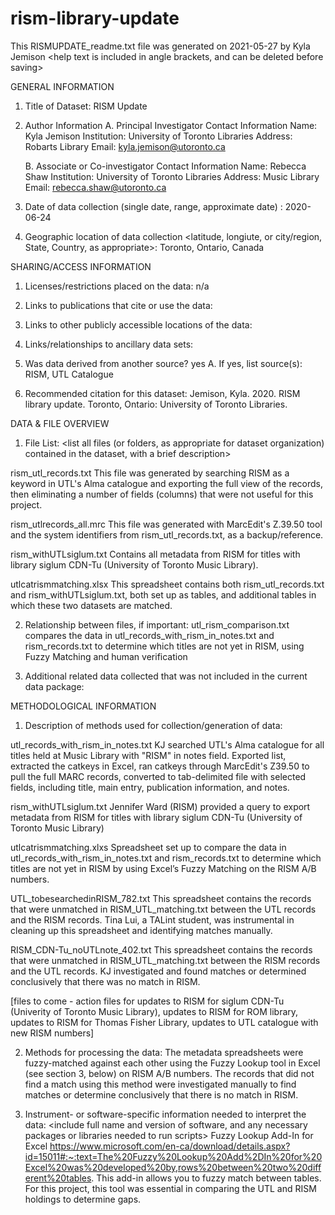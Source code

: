 # rism-library-update
This RISMUPDATE_readme.txt file was generated on 2021-05-27 by Kyla Jemison
<help text is included in angle brackets, and can be deleted before saving>


GENERAL INFORMATION

1. Title of Dataset: RISM Update

2. Author Information
	A. Principal Investigator Contact Information
		Name: Kyla Jemison
		Institution: University of Toronto Libraries
		Address: Robarts Library
		Email: kyla.jemison@utoronto.ca

	B. Associate or Co-investigator Contact Information
		Name: Rebecca Shaw
		Institution: University of Toronto Libraries
		Address: Music Library
		Email: rebecca.shaw@utoronto.ca


3. Date of data collection (single date, range, approximate date) <suggested format YYYY-MM-DD>: 2020-06-24

4. Geographic location of data collection <latitude, longiute, or city/region, State, Country, as appropriate>: Toronto, Ontario, Canada


SHARING/ACCESS INFORMATION

1. Licenses/restrictions placed on the data: n/a

2. Links to publications that cite or use the data: 

3. Links to other publicly accessible locations of the data: 

4. Links/relationships to ancillary data sets: 

5. Was data derived from another source? yes
	A. If yes, list source(s): RISM, UTL Catalogue

6. Recommended citation for this dataset: Jemison, Kyla. 2020. RISM library update. Toronto, Ontario: University of Toronto Libraries.


DATA & FILE OVERVIEW

1. File List: 
<list all files (or folders, as appropriate for dataset organization) contained in the dataset, with a brief description>

rism_utl_records.txt
	This file was generated by searching RISM as a keyword in UTL's Alma catalogue and exporting the full view of the records, then eliminating a number of fields (columns) that were not useful for this project.
  
rism_utlrecords_all.mrc
  This file was generated with MarcEdit's Z.39.50 tool and the system identifiers from rism_utl_records.txt, as a backup/reference.
  
rism_withUTLsiglum.txt
	Contains all metadata from RISM for titles with library siglum CDN-Tu (University of Toronto Music Library).

utlcatrismmatching.xlsx
	This spreadsheet contains both rism_utl_records.txt and rism_withUTLsiglum.txt, both set up as tables, and additional tables in which these two datasets are matched.

2. Relationship between files, if important: 
utl_rism_comparison.txt compares the data in utl_records_with_rism_in_notes.txt and rism_records.txt to determine which titles are not yet in RISM, using Fuzzy Matching and human verification

3. Additional related data collected that was not included in the current data package: 

METHODOLOGICAL INFORMATION

1. Description of methods used for collection/generation of data: 
<Include links or references to publications or other documentation containing experimental design or protocols used in data collection>
  
utl_records_with_rism_in_notes.txt
	KJ searched UTL's Alma catalogue for all titles held at Music Library with "RISM" in notes field. Exported list, extracted the catkeys in Excel, ran catkeys through MarcEdit's Z39.50 to pull the full MARC records, converted to tab-delimited file with selected fields, including title, main entry, publication information, and notes.

rism_withUTLsiglum.txt
	Jennifer Ward (RISM) provided a query to export metadata from RISM for titles with library siglum CDN-Tu (University of Toronto Music Library)

utlcatrismmatching.xlxs
	Spreadsheet set up to compare the data in utl_records_with_rism_in_notes.txt and rism_records.txt to determine which titles are not yet in RISM by using Excel’s Fuzzy Matching on the RISM A/B numbers.

UTL_tobesearchedinRISM_782.txt
  This spreadsheet contains the records that were unmatched in RISM_UTL_matching.txt between the UTL records and the RISM records. Tina Lui, a TALint student, was instrumental in cleaning up this spreadsheet and identifying matches manually.

RISM_CDN-Tu_noUTLnote_402.txt
  This spreadsheet contains the records that were unmatched in RISM_UTL_matching.txt between the RISM records and the UTL records. KJ investigated and found matches or determined conclusively that there was no match in RISM.

[files to come - action files for updates to RISM for siglum CDN-Tu (Univerity of Toronto Music Library), updates to RISM for ROM library, updates to RISM for Thomas Fisher Library, updates to UTL catalogue with new RISM numbers]
  
2. Methods for processing the data: 
The metadata spreadsheets were fuzzy-matched against each other using the Fuzzy Lookup tool in Excel (see section 3, below) on RISM A/B numbers.
The records that did not find a match using this method were investigated manually to find matches or determine conclusively that there is no match in RISM.

3. Instrument- or software-specific information needed to interpret the data: 
<include full name and version of software, and any necessary packages or libraries needed to run scripts>
Fuzzy Lookup Add-In for Excel
  https://www.microsoft.com/en-ca/download/details.aspx?id=15011#:~:text=The%20Fuzzy%20Lookup%20Add%2DIn%20for%20Excel%20was%20developed%20by,rows%20between%20two%20different%20tables.
  This add-in allows you to fuzzy match between tables. For this project, this tool was essential in comparing the UTL and RISM holdings to determine gaps.
